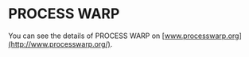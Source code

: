 # PROCESS WARP

You can see the details of PROCESS WARP on [www.processwarp.org](http://www.processwarp.org/).
